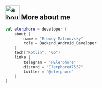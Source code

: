 ## <img width="45" alt="about" src="https://raw.github.com/demiurg906/demiurg906/master/about.png"> More about me
```kotlin
val elerphore = developer {
    about {
        name = "Eremey Malinovsky"
        role = Backend_Android_Developer
    }
    tech("Kotlin", "Go")
    links {
        telegram = "@Elerphore"
        discord = "Elerphore#7557"
        twitter = "@elerphore"
    }
}
```
